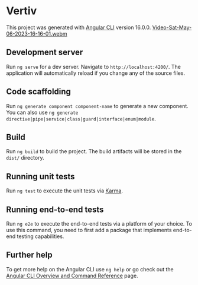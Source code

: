 # Vertiv

This project was generated with [Angular CLI](https://github.com/angular/angular-cli) version 16.0.0.
[Video-Sat-May-06-2023-16-16-01.webm](https://user-images.githubusercontent.com/53033289/236868868-29c14d83-d224-4f38-ba4e-b11d2742b6a8.webm)

## Development server

Run `ng serve` for a dev server. Navigate to `http://localhost:4200/`. The application will automatically reload if you change any of the source files.

## Code scaffolding

Run `ng generate component component-name` to generate a new component. You can also use `ng generate directive|pipe|service|class|guard|interface|enum|module`.

## Build

Run `ng build` to build the project. The build artifacts will be stored in the `dist/` directory.

## Running unit tests

Run `ng test` to execute the unit tests via [Karma](https://karma-runner.github.io).

## Running end-to-end tests

Run `ng e2e` to execute the end-to-end tests via a platform of your choice. To use this command, you need to first add a package that implements end-to-end testing capabilities.

## Further help

To get more help on the Angular CLI use `ng help` or go check out the [Angular CLI Overview and Command Reference](https://angular.io/cli) page.
